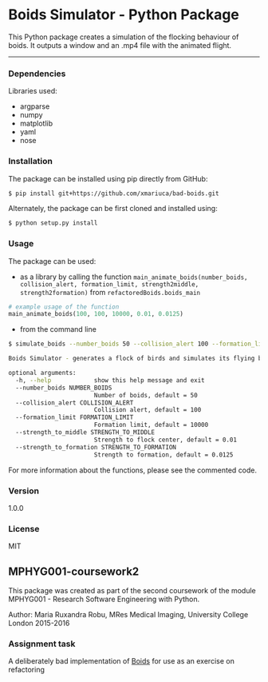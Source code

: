 # Boids Simulator - Python Package

This Python package creates a simulation of the flocking behaviour of boids. It outputs a window and an .mp4 file with the animated flight.

---

### Dependencies

Libraries used:
* argparse
* numpy
* matplotlib
* yaml
* nose

### Installation

The package can be installed using pip directly from GitHub:

```sh
$ pip install git+https://github.com/xmariuca/bad-boids.git
```

Alternately, the package can be first cloned and installed using:

```sh
$ python setup.py install
```
### Usage

The package can be used:

* as a library by calling the function `main_animate_boids(number_boids, collision_alert, formation_limit, strength2middle, strength2formation)` from  `refactoredBoids.boids_main`

```python
# example usage of the function
main_animate_boids(100, 100, 10000, 0.01, 0.0125)
```
* from the command line 

```sh
$ simulate_boids --number_boids 50 --collision_alert 100 --formation_limit 10000 --strength_to_middle 0.01 --strength_to_formation 0.125

Boids Simulator - generates a flock of birds and simulates its flying behaviour based on the input parameters.

optional arguments:
  -h, --help            show this help message and exit
  --number_boids NUMBER_BOIDS
                        Number of boids, default = 50
  --collision_alert COLLISION_ALERT
                        Collision alert, default = 100
  --formation_limit FORMATION_LIMIT
                        Formation limit, default = 10000
  --strength_to_middle STRENGTH_TO_MIDDLE
                        Strength to flock center, default = 0.01
  --strength_to_formation STRENGTH_TO_FORMATION
                        Strength to formation, default = 0.0125
```

For more information about the functions, please see the commented code.

### Version
1.0.0

### License
MIT

## MPHYG001-coursework2

This package was created as part of the second coursework of the module MPHYG001 - Research Software Engineering with Python.

Author: Maria Ruxandra Robu,
MRes Medical Imaging, University College London 2015-2016

### Assignment task

A deliberately bad implementation of [Boids](http://dl.acm.org/citation.cfm?doid=37401.37406)
for use as an exercise on refactoring
